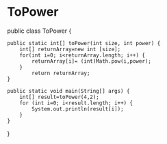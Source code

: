 # ToPower

public class ToPower {

	public static int[] toPower(int size, int power) {
		int[] returnArray=new int [size];
		for(int i=0; i<returnArray.length; i++) {
			returnArray[i]= (int)Math.pow(i,power);
		}
			return returnArray;
	}

	public static void main(String[] args) {
		int[] result=toPower(4,2);
		for (int i=0; i<result.length; i++) {
			System.out.println(result[i]);
		}
	}
}
